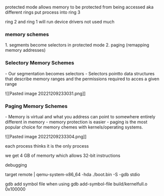 protected mode allows memory to be protected from being accessed aka different rings put process into ring 3

ring 2 and ring 1 will run device drivers not used much 

<h3>memory schemes</h3>
1. segments become selectors in protected mode 
2. paging (remapping memory addresses)


<h3>Selectory Memory Schemes</h3>
- Our segmentation becomes selectors
- Selectors pointto data structures that describe memory ranges and the permissions required to acces a given range 

![[Pasted image 20221209233031.png]]

<h3>Paging Memory Schemes</h3>
- Memory is virtual and what you address can point to somewhere entirely different in memory 
- memory protection is easier 
- paging is the most popular choice for memory chemes with kernels/operating systems.

![[Pasted image 20221209233304.png]]

each process thinks it is the only process

we get 4 GB of memorty which allows 32-bit instructions

debugging 

target remote | qemu-system-x86_64 -hda ./boot.bin -S -gdb stdio

gdb add symbol file when using gdb
add-symbol-file build/kernelfull.o 0x100000